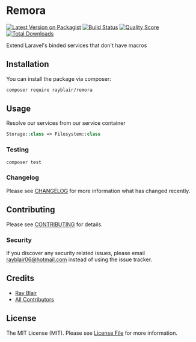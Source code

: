 # Remora

[![Latest Version on Packagist](https://img.shields.io/packagist/v/rayblair/lara-fs.svg?style=flat-square)](https://packagist.org/packages/rayblair/lara-fs)
[![Build Status](https://img.shields.io/travis/rayblair/lara-fs/master.svg?style=flat-square)](https://travis-ci.org/rayblair/lara-fs)
[![Quality Score](https://img.shields.io/scrutinizer/g/rayblair/lara-fs.svg?style=flat-square)](https://scrutinizer-ci.com/g/rayblair/lara-fs)
[![Total Downloads](https://img.shields.io/packagist/dt/rayblair/lara-fs.svg?style=flat-square)](https://packagist.org/packages/rayblair/lara-fs)

Extend Laravel's binded services that don't have macros

## Installation

You can install the package via composer:

```bash
composer require rayblair/remora
```

## Usage

Resolve our services from our service container

```php
Storage::class => Filesystem::class
```

### Testing

```bash
composer test
```

### Changelog

Please see [CHANGELOG](CHANGELOG.md) for more information what has changed recently.

## Contributing

Please see [CONTRIBUTING](CONTRIBUTING.md) for details.

### Security

If you discover any security related issues, please email rayblair06@hotmail.com instead of using the issue tracker.

## Credits

-   [Ray Blair](https://github.com/rayblair)
-   [All Contributors](../../contributors)

## License

The MIT License (MIT). Please see [License File](LICENSE.md) for more information.
